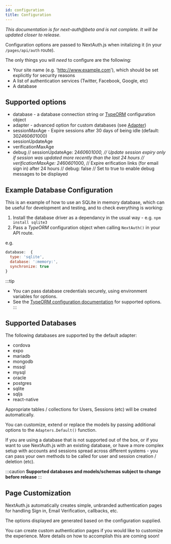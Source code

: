 ```yaml
---
id: configuration
title: Configuration
---
```

*This documentation is for next-auth@beta and is not complete. It will be updated closer to release.*

Configuration options are passed to NextAuth.js when initalizing it (in your `/pages/api/auth` route).

The only things you will *need* to configure are the following:

- Your site name (e.g. 'http://www.example.com'), which should be set explicitly for security reasons
- A list of authentication services (Twitter, Facebook, Google, etc)
- A database

## Supported options

* database - a database connection string or [TypeORM](https://github.com/typeorm/typeorm/blob/master/docs/using-ormconfig.md) configuration object
* adapter - advanced option for custom databases (see [Adapter](/adapters))
* sessionMaxAge - Expire sessions after 30 days of being idle (default: 30*24*60*60*1000)
* sessionUpdateAge
* verificationMaxAge
* debug
  // sessionUpdateAge: 24*60*60*1000, // Update session expiry only if session was updated more recently than the last 24 hours
  // verificationMaxAge: 24*60*60*1000, // Expire erification links (for email sign in) after 24 hours
  // debug: false // Set to true to enable debug messages to be displayed

## Example Database Configuration

This is an example of how to use an SQLite in memory database, which can be useful for development and testing, and to check everything is working:

1. Install the database driver as a dependancy in the usual way - e.g. `npm install sqlite3`
2. Pass a *TypeORM* configuration object when calling `NextAuth()` in your API route.

e.g.

```js title="/pages/api/auth/[...slug].js"
database:  {
  type: 'sqlite',
  database: ':memory:',
  synchronize: true
}
```

:::tip
* You can pass database credentials securely, using environment variables for options.
* See the [TypeORM configuration documentation](https://github.com/typeorm/typeorm/blob/master/docs/using-ormconfig.md) for supported options.
:::

## Supported Databases

The following databases are supported by the default adapter:

* cordova
* expo
* mariadb
* mongodb
* mssql
* mysql
* oracle
* postgres
* sqlite
* sqljs
* react-native

Appropriate tables / collections for Users, Sessions (etc) will be created automatically.

You can customize, extend or replace the models by passing additional options to the `Adapters.Default()` function.

If you are using a database that is not supported out of the box, or if you want to use  NextAuth.js with an existing database, or have a more complex setup with accounts and sessions spread across different systems - you can pass your own methods to be called for user and session creation / deletion (etc).

:::caution
**Supported databases and models/schemas subject to change before release**
:::

## Page Customization

 NextAuth.js automatically creates simple, unbranded authentication pages for handling Sign in, Email Verification, callbacks, etc.

The options displayed are generated based on the configuration supplied.

You can create custom authentication pages if you would like to customize the experience. More details on how to accomplish this are coming soon!